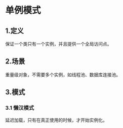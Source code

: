 # 单例模式

## 1.定义

保证一个类只有一个实例，并且提供一个全局访问点。

## 2.场景

重量级对象，不需要多个实例，如线程池、数据库连接池。

## 3.模式

### 3.1 懒汉模式

延迟加载，只有在真正使用的时候，才开始实例化。